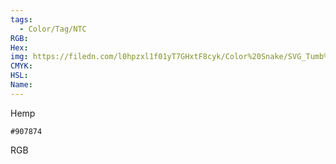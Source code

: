 ```yaml
---
tags:
  - Color/Tag/NTC
RGB:
Hex:
img: https://filedn.com/l0hpzxl1f01yT7GHxtF8cyk/Color%20Snake/SVG_Tumb%20Mass%20No%20Name/907874.svg
CMYK:
HSL:
Name:
---
```

Hemp
```palette
#907874
```
RGB
